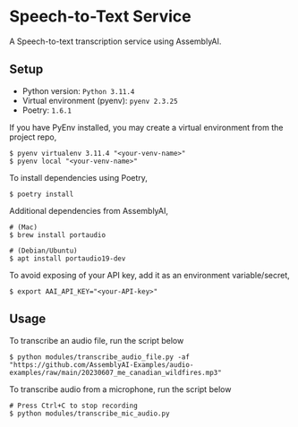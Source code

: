 # Speech-to-Text Service

A Speech-to-text transcription service using AssemblyAI.

## Setup

- Python version: `Python 3.11.4`
- Virtual environment (pyenv): `pyenv 2.3.25`
- Poetry: `1.6.1`

If you have PyEnv installed, you may create a virtual environment from the project repo,

```shell
$ pyenv virtualenv 3.11.4 "<your-venv-name>"
$ pyenv local "<your-venv-name>"
```

To install dependencies using Poetry,

```shell
$ poetry install
```

Additional dependencies from AssemblyAI,

```shell
# (Mac)
$ brew install portaudio

# (Debian/Ubuntu)
$ apt install portaudio19-dev
```

To avoid exposing of your API key, add it as an environment variable/secret,

```shell
$ export AAI_API_KEY="<your-API-key>"
```

## Usage

To transcribe an audio file, run the script below

```shell
$ python modules/transcribe_audio_file.py -af "https://github.com/AssemblyAI-Examples/audio-examples/raw/main/20230607_me_canadian_wildfires.mp3"
```

To transcribe audio from a microphone, run the script below

```shell
# Press Ctrl+C to stop recording
$ python modules/transcribe_mic_audio.py
```
